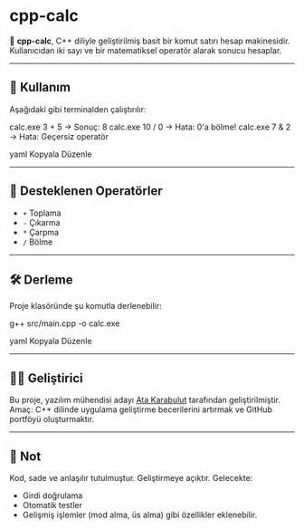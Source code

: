# cpp-calc

🧮 **cpp-calc**, C++ diliyle geliştirilmiş basit bir komut satırı hesap makinesidir.  
Kullanıcıdan iki sayı ve bir matematiksel operatör alarak sonucu hesaplar.

---

## 🚀 Kullanım

Aşağıdaki gibi terminalden çalıştırılır:

calc.exe 3 + 5 → Sonuç: 8
calc.exe 10 / 0 → Hata: 0'a bölme!
calc.exe 7 & 2 → Hata: Geçersiz operatör

yaml
Kopyala
Düzenle

---

## 🔧 Desteklenen Operatörler

- `+` Toplama  
- `-` Çıkarma  
- `*` Çarpma  
- `/` Bölme

---

## 🛠️ Derleme

Proje klasöründe şu komutla derlenebilir:

g++ src/main.cpp -o calc.exe

yaml
Kopyala
Düzenle

---

## 👨‍💻 Geliştirici

Bu proje, yazılım mühendisi adayı [Ata Karabulut](https://github.com/atakrb) tarafından geliştirilmiştir.  
Amaç: C++ dilinde uygulama geliştirme becerilerini artırmak ve GitHub portföyü oluşturmaktır.

---

## 📌 Not

Kod, sade ve anlaşılır tutulmuştur. Geliştirmeye açıktır.
Gelecekte:
- Girdi doğrulama
- Otomatik testler
- Gelişmiş işlemler (mod alma, üs alma)
gibi özellikler eklenebilir.
